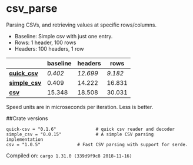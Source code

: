 # csv_parse
Parsing CSVs, and retrieving values at specific rows/columns.

* Baseline: Simple csv with just one entry.
* Rows: 1 header, 100 rows
* Headers: 100 headers, 1 row

| | baseline | headers | rows |
| --- | --- | --- | --- |
| **[quick_csv](https://crates.io/crates/quick_csv)** | *0.402* | *12.699* | *9.182* |
| **[simple_csv](https://crates.io/crates/simple_csv)** | 0.409 | 14.222 | 16.831 |
| **[csv](https://crates.io/crates/csv)** | 15.348 | 18.508 | 30.031 |

Speed units are in microseconds per iteration. Less is better.

##Crate versions

    quick-csv = "0.1.6"               # quick csv reader and decoder
    simple_csv = "0.0.15"             # A simple CSV parsing implementation
    csv = "1.0.5"              # Fast CSV parsing with support for serde.

Compiled on: `cargo 1.31.0 (339d9f9c8 2018-11-16)`